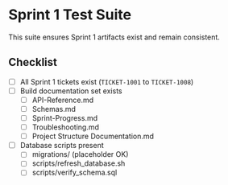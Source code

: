 # Sprint 1 Test Suite

This suite ensures Sprint 1 artifacts exist and remain consistent.

## Checklist
- [ ] All Sprint 1 tickets exist (`TICKET-1001` to `TICKET-1008`)
- [ ] Build documentation set exists
  - [ ] API-Reference.md
  - [ ] Schemas.md
  - [ ] Sprint-Progress.md
  - [ ] Troubleshooting.md
  - [ ] Project Structure Documentation.md
- [ ] Database scripts present
  - [ ] migrations/ (placeholder OK)
  - [ ] scripts/refresh_database.sh
  - [ ] scripts/verify_schema.sql 
